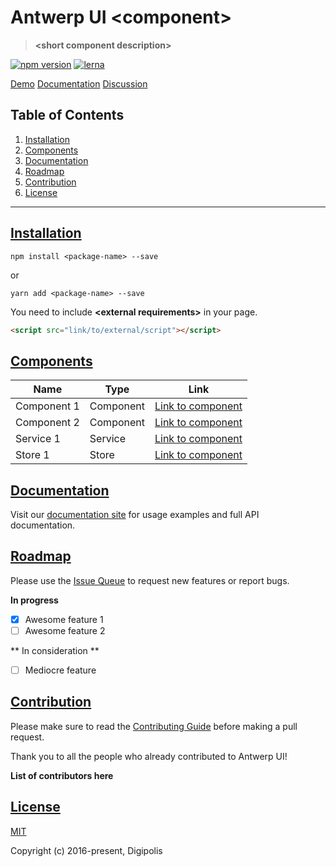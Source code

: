 # Antwerp UI **&lt;component&gt;**

> **&lt;short component description&gt;**

[![npm version](https://badge.fury.io/js/%40angular%2Fcore.svg)](https://badge.fury.io/js/%40angular%2Fcore)
[![lerna](https://img.shields.io/badge/maintained%20with-lerna-cc00ff.svg)](https://lernajs.io/)

[Demo](link/to/demo/page)
[Documentation](link/to/documentation)
[Discussion](link/to/discussion)

## Table of Contents

1. [Installation](#installation)
2. [Components](#components)
3. [Documentation](#documentation)
4. [Roadmap](#roadmap)
5. [Contribution](#contribution)
6. [License](#license)

---

## [Installation](#installation)

```shell
npm install <package-name> --save
```

or

```shell
yarn add <package-name> --save
```

You need to include **&lt;external requirements&gt;** in your page.

```html
<script src="link/to/external/script"></script>
```

## [Components](#components)

| Name | Type |  Link
|---------------------|-------------------|------------------|
| Component 1 | Component | [Link to component](link)|
| Component 2 | Component | [Link to component](link)|
| Service 1 | Service | [Link to component](link)|
| Store 1 | Store | [Link to component](link)|

## [Documentation](#documentation)

Visit our [documentation site](link-to-module-docs) for usage examples and full API documentation.

## [Roadmap](#roadmap)

Please use the [Issue Queue](link-to-issues) to request new features or report bugs.

**In progress**

- [x] Awesome feature 1
- [ ] Awesome feature 2

** In consideration **

- [ ] Mediocre feature

## [Contribution](#contribution)

Please make sure to read the [Contributing Guide](./CONTRIBUTING.md) before making a pull request.

Thank you to all the people who already contributed to Antwerp UI!

**List of contributors here**

## [License](#license)

[MIT](http://opensource.org/licenses/MIT)

Copyright (c) 2016-present, Digipolis
<!--stackedit_data:
eyJoaXN0b3J5IjpbMTc4NjQzNzM3NSwxNzkwOTk1MjI1XX0=
-->
